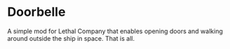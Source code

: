 # Doorbelle
A simple mod for Lethal Company that enables opening doors and walking around outside the ship in space. That is all.
